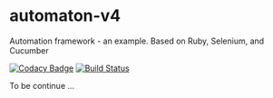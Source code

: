 # automaton-v4
Automation framework - an example. Based on Ruby, Selenium, and Cucumber

[![Codacy Badge](https://api.codacy.com/project/badge/Grade/5786515c14b44772ba0dc5861280778a)](https://app.codacy.com/app/BurhanH/automaton-v4?utm_source=github.com&utm_medium=referral&utm_content=BurhanH/automaton-v4&utm_campaign=Badge_Grade_Dashboard)
[![Build Status](https://travis-ci.org/BurhanH/automaton-v4.svg?branch=master)](https://travis-ci.org/BurhanH/automaton-v4)

To be continue ...